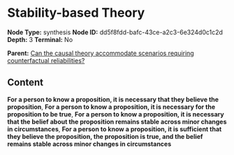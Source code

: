 # Stability-based Theory

**Node Type:** synthesis
**Node ID:** dd5f8fdd-bafc-43ce-a2c3-6e324d0c1c2d
**Depth:** 3
**Terminal:** No

**Parent:** [Can the causal theory accommodate scenarios requiring counterfactual reliabilities?](can-the-causal-theory-accommodate-scenarios-requiring-counterfactual-reliabilities.md)

## Content

**For a person to know a proposition, it is necessary that they believe the proposition**, **For a person to know a proposition, it is necessary for the proposition to be true**, **For a person to know a proposition, it is necessary that the belief about the proposition remains stable across minor changes in circumstances**, **For a person to know a proposition, it is sufficient that they believe the proposition, the proposition is true, and the belief remains stable across minor changes in circumstances**
